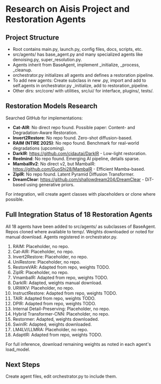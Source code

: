 # Research on Aisis Project and Restoration Agents

## Project Structure

- Root contains main.py, launch.py, config files, docs, scripts, etc.
- src/agents/ has base_agent.py and many specialized agents like denoising.py, super_resolution.py.
- Agents inherit from BaseAgent, implement _initialize, _process, _cleanup.
- orchestrator.py initializes all agents and defines a restoration pipeline.
- To add new agents: Create subclass in new .py, import and add to self.agents in orchestrator.py _initialize, add to restoration_pipeline.
- Other dirs: src/core/ with utilities, src/ui/ for interface, plugins/, tests/.

## Restoration Models Research

Searched GitHub for implementations:

- **Cat-AIR**: No direct repo found. Possible paper: Content- and Degradation-Aware Restoration.
- **Invert2Restore**: No repo found. Zero-shot diffusion-based.
- **RAIM (NTIRE 2025)**: No repo found. Benchmark for real-world degradations (upcoming).
- **DarkIR**: https://github.com/cidautai/DarkIR - Low-light restoration.
- **Reelmind**: No repo found. Emerging AI pipeline, details sparse.
- **MambaIRv2**: No direct v2, but MambaIR: https://github.com/GuoShi28/MambaIR - Efficient Mamba-based.
- **ZipIR**: No repo found. Latent Pyramid Diffusion Transformer.
- **DreamClear**: https://github.com/shallowdream204/DreamClear - DiT-based using generative priors.

For integration, will create agent classes with placeholders or clone where possible.

## Full Integration Status of 18 Restoration Agents

All 18 agents have been added to src/agents/ as subclasses of BaseAgent. Repos cloned where available to temp/. Weights downloaded or noted for manual download. Agents registered in orchestrator.py.

1. RAIM: Placeholder, no repo.
2. Cat-AIR: Placeholder, no repo.
3. Invert2Restore: Placeholder, no repo.
4. UniRestore: Placeholder, no repo.
5. RestoreVAR: Adapted from repo, weights TODO.
6. ZipIR: Placeholder, no repo.
7. VmambaIR: Adapted from repo, weights TODO.
8. DarkIR: Adapted, weights manual download.
9. URWKV: Placeholder, no repo.
10. InstructRestore: Adapted from repo, weights TODO.
11. TAIR: Adapted from repo, weights TODO.
12. DPIR: Adapted from repo, weights TODO.
13. Internal Detail-Preserving: Placeholder, no repo.
14. Hybrid Transformer-CNN: Placeholder, no repo.
15. Restormer: Adapted, weights downloaded.
16. SwinIR: Adapted, weights downloaded.
17. LM4LV/LLMRA: Placeholder, no repo.
18. AdaptIR: Adapted from repo, weights TODO.

For full inference, download remaining weights as noted in each agent's load_model.

## Next Steps

Create agent files, edit orchestrator.py to include them.